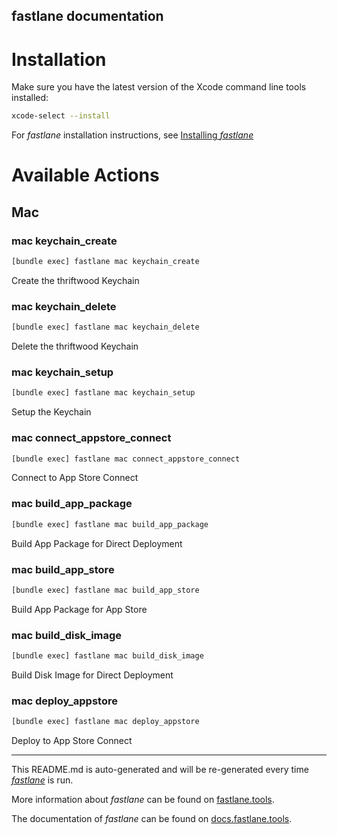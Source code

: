 fastlane documentation
----

# Installation

Make sure you have the latest version of the Xcode command line tools installed:

```sh
xcode-select --install
```

For _fastlane_ installation instructions, see [Installing _fastlane_](https://docs.fastlane.tools/#installing-fastlane)

# Available Actions

## Mac

### mac keychain_create

```sh
[bundle exec] fastlane mac keychain_create
```

Create the thriftwood Keychain

### mac keychain_delete

```sh
[bundle exec] fastlane mac keychain_delete
```

Delete the thriftwood Keychain

### mac keychain_setup

```sh
[bundle exec] fastlane mac keychain_setup
```

Setup the Keychain

### mac connect_appstore_connect

```sh
[bundle exec] fastlane mac connect_appstore_connect
```

Connect to App Store Connect

### mac build_app_package

```sh
[bundle exec] fastlane mac build_app_package
```

Build App Package for Direct Deployment

### mac build_app_store

```sh
[bundle exec] fastlane mac build_app_store
```

Build App Package for App Store

### mac build_disk_image

```sh
[bundle exec] fastlane mac build_disk_image
```

Build Disk Image for Direct Deployment

### mac deploy_appstore

```sh
[bundle exec] fastlane mac deploy_appstore
```

Deploy to App Store Connect

----

This README.md is auto-generated and will be re-generated every time [_fastlane_](https://fastlane.tools) is run.

More information about _fastlane_ can be found on [fastlane.tools](https://fastlane.tools).

The documentation of _fastlane_ can be found on [docs.fastlane.tools](https://docs.fastlane.tools).
